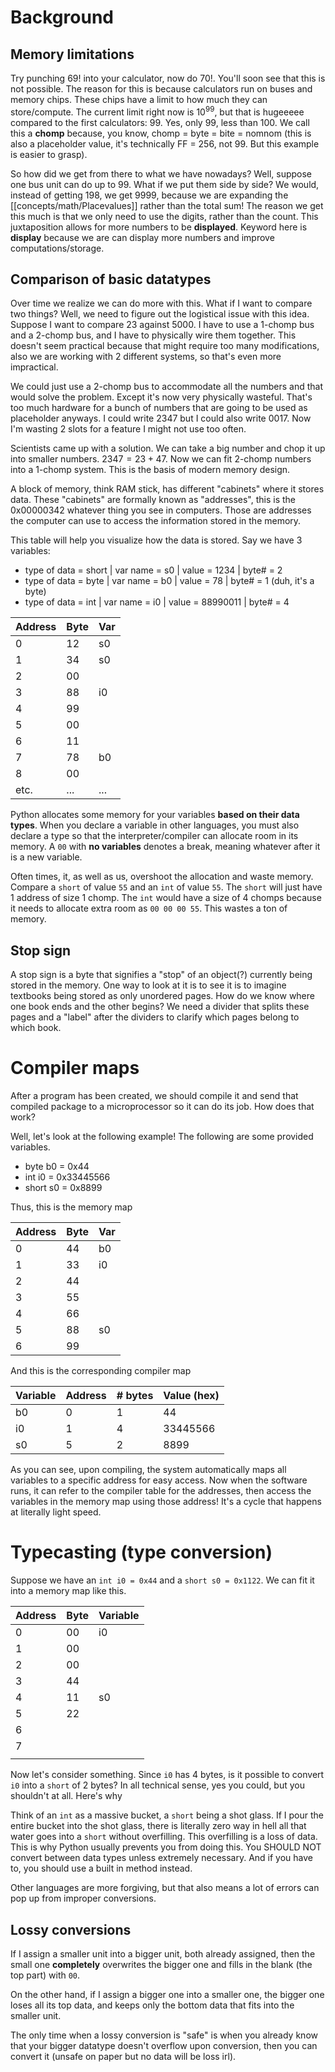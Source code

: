 # Background
## Memory limitations
Try punching $69!$ into your calculator, now do $70!$. You'll soon see that this is not possible. The reason for this is because calculators run on buses and memory chips. These chips have a limit to how much they can store/compute. The current limit right now is $10^99$, but that is hugeeeee compared to the first calculators: 99. Yes, only 99, less than 100. We call this a **chomp** because, you know, chomp = byte = bite = nomnom (this is also a placeholder value, it's technically FF = 256, not 99. But this example is easier to grasp).

So how did we get from there to what we have nowadays? Well, suppose one bus unit can do up to 99. What if we put them side by side? We would, instead of getting 198, we get 9999, because we are expanding the [[concepts/math/Placevalues]] rather than the total sum! The reason we get this much is that we only need to use the digits, rather than the count. This juxtaposition allows for more numbers to be **displayed**. Keyword here is **display** because we are can display more numbers and improve computations/storage.
## Comparison of basic datatypes
Over time we realize we can do more with this. What if I want to compare two things? Well, we need to figure out the logistical issue with this idea. Suppose I want to compare 23 against 5000. I have to use a 1-chomp bus and a 2-chomp bus, and I have to physically wire them together. This doesn't seem practical because that might require too many modifications, also we are working with 2 different systems, so that's even more impractical. 

We could just use a 2-chomp bus to accommodate all the numbers and that would solve the problem. Except it's now very physically wasteful. That's too much hardware for a bunch of numbers that are going to be used as placeholder anyways. I could write $2347$ but I could also write $0017$. Now I'm wasting 2 slots for a feature I might not use too often.

Scientists came up with a solution. We can take a big number and chop it up into smaller numbers. $2347 = 23 + 47$. Now we can fit 2-chomp numbers into a 1-chomp system. This is the basis of modern memory design.

A block of memory, think RAM stick, has different "cabinets" where it stores data. These "cabinets" are formally known as "addresses", this is the 0x00000342 whatever thing you see in computers. Those are addresses the computer can use to access the information stored in the memory.

This table will help you visualize how the data is stored.
Say we have 3 variables:
- type of data = short | var name = s0 | value = 1234 | byte# = 2
- type of data = byte | var name = b0 | value = 78 | byte# = 1 (duh, it's a byte)
- type of data = int | var name = i0 | value = 88990011 | byte# = 4

| Address | Byte | Var |
| ---- | ---- | ---- |
| 0 | 12 | s0 |
| 1 | 34 | s0 |
| 2 | 00 |  |
| 3 | 88 | i0 |
| 4 | 99 |  |
| 5 | 00 |  |
| 6 | 11 |  |
| 7 | 78 | b0 |
| 8 | 00 |  |
| etc. | ... | ... |

Python allocates some memory for your variables **based on their data types**. When you declare a variable in other languages, you must also declare a type so that the interpreter/compiler can allocate room in its memory. A `00` with **no variables** denotes a break, meaning whatever after it is a new variable.

Often times, it, as well as us, overshoot the allocation and waste memory. Compare a `short` of value `55` and an `int` of value `55`. The `short` will just have 1 address of size 1 chomp. The `int` would have a size of 4 chomps because it needs to allocate extra room as `00 00 00 55`. This wastes a ton of memory.
## Stop sign
A stop sign is a byte that signifies a "stop" of an object(?) currently being stored in the memory. One way to look at it is to see it is to imagine textbooks being stored as only unordered pages. How do we know where one book ends and the other begins? We need a divider that splits these pages and a "label" after the dividers to clarify which pages belong to which book.
# Compiler maps
After a program has been created, we should compile it and send that compiled package to a microprocessor so it can do its job. How does that work?

Well, let's look at the following example! The following are some provided variables. 
- byte b0 = 0x44
- int i0     = 0x33445566
- short s0 = 0x8899

Thus, this is the memory map

| Address | Byte | Var |
| ---- | ---- | ---- |
| 0 | 44 | b0 |
| 1 | 33 | i0 |
| 2 | 44 |  |
| 3 | 55 |  |
| 4 | 66 |  |
| 5 | 88 | s0 |
| 6 | 99 |  |
And this is the corresponding compiler map

| Variable | Address | # bytes | Value (hex) |
| ---- | ---- | ---- | ---- |
| b0 | 0 | 1 | 44 |
| i0 | 1 | 4 | 33445566 |
| s0 | 5 | 2 | 8899 |
As you can see, upon compiling, the system automatically maps all variables to a specific address for easy access. Now when the software runs, it can refer to the compiler table for the addresses, then access the variables in the memory map using those address! It's a cycle that happens at literally light speed.
# Typecasting (type conversion)
Suppose we have an `int i0 = 0x44` and a `short s0 = 0x1122`. We can fit it into a memory map like this.

| Address | Byte | Variable |
| ---- | ---- | ---- |
| 0 | 00 | i0 |
| 1 | 00 |  |
| 2 | 00 |  |
| 3 | 44 |  |
| 4 | 11 | s0 |
| 5 | 22 |  |
| 6 |  |  |
| 7 |  |  |
|  |  |  |
Now let's consider something. Since `i0` has 4 bytes, is it possible to convert `i0` into a `short` of 2 bytes? In all technical sense, yes you could, but you shouldn't at all. Here's why

Think of an `int` as a massive bucket, a `short` being a shot glass. If I pour the entire bucket into the shot glass, there is literally zero way in hell all that water goes into a `short` without overfilling. This overfilling is a loss of data. This is why Python usually prevents you from doing this. You SHOULD NOT convert between data types unless extremely necessary. And if you have to, you should use a built in method instead.

Other languages are more forgiving, but that also means a lot of errors can pop up from improper conversions.
## Lossy conversions
If I assign a smaller unit into a bigger unit, both already assigned, then the small one **completely** overwrites the bigger one and fills in the blank (the top part) with `00`.

On the other hand, if I assign a bigger one into a smaller one, the bigger one loses all its top data, and keeps only the bottom data that fits into the smaller unit.

The only time when a lossy conversion is "safe" is when you already know that your bigger datatype doesn't overflow upon conversion, then you can convert it (unsafe on paper but no data will be loss irl).